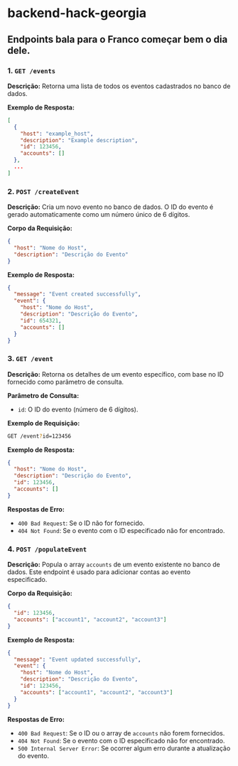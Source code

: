 # backend-hack-georgia

## Endpoints bala para o Franco começar bem o dia dele.

### 1. `GET /events`

**Descrição:** Retorna uma lista de todos os eventos cadastrados no banco de dados.

**Exemplo de Resposta:**

```json
[
  {
    "host": "example_host",
    "description": "Example description",
    "id": 123456,
    "accounts": []
  },
  ...
]
```

### 2. `POST /createEvent`

**Descrição:** Cria um novo evento no banco de dados. O ID do evento é gerado automaticamente como um número único de 6 dígitos.

**Corpo da Requisição:**

```json
{
  "host": "Nome do Host",
  "description": "Descrição do Evento"
}
```

**Exemplo de Resposta:**

```json
{
  "message": "Event created successfully",
  "event": {
    "host": "Nome do Host",
    "description": "Descrição do Evento",
    "id": 654321,
    "accounts": []
  }
}
```

### 3. `GET /event`

**Descrição:** Retorna os detalhes de um evento específico, com base no ID fornecido como parâmetro de consulta.

**Parâmetro de Consulta:**

- `id`: O ID do evento (número de 6 dígitos).

**Exemplo de Requisição:**

```bash
GET /event?id=123456
```

**Exemplo de Resposta:**

```json
{
  "host": "Nome do Host",
  "description": "Descrição do Evento",
  "id": 123456,
  "accounts": []
}
```

**Respostas de Erro:**

- `400 Bad Request`: Se o ID não for fornecido.
- `404 Not Found`: Se o evento com o ID especificado não for encontrado.

### 4. `POST /populateEvent`

**Descrição:** Popula o array `accounts` de um evento existente no banco de dados. Este endpoint é usado para adicionar contas ao evento especificado.

**Corpo da Requisição:**

```json
{
  "id": 123456,
  "accounts": ["account1", "account2", "account3"]
}
```

**Exemplo de Resposta:**

```json
{
  "message": "Event updated successfully",
  "event": {
    "host": "Nome do Host",
    "description": "Descrição do Evento",
    "id": 123456,
    "accounts": ["account1", "account2", "account3"]
  }
}
```

**Respostas de Erro:**

- `400 Bad Request`: Se o ID ou o array de `accounts` não forem fornecidos.
- `404 Not Found`: Se o evento com o ID especificado não for encontrado.
- `500 Internal Server Error`: Se ocorrer algum erro durante a atualização do evento.